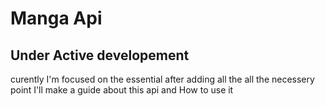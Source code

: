 <h1>Manga Api</h1>

<h2>Under Active developement</h2>

curently I'm focused on the essential
after adding all the all the necessery point I'll make a guide about this api and How to use it